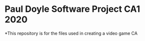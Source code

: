 # Paul Doyle Software Project CA1 2020
*This repository is for the files used in creating a video game CA
